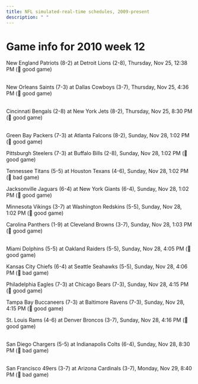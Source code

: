 ```yaml
---
title: NFL simulated-real-time schedules, 2009-present
description: " "
---
```


# Game info for 2010 week 12

New England Patriots (8-2) at Detroit Lions (2-8), Thursday, Nov 25, 12:38 PM (:football: good game)

<br/>New Orleans Saints (7-3) at Dallas Cowboys (3-7), Thursday, Nov 25, 4:36 PM (:football: good game)

<br/>Cincinnati Bengals (2-8) at New York Jets (8-2), Thursday, Nov 25, 8:30 PM (:football: good game)

<br/>Green Bay Packers (7-3) at Atlanta Falcons (8-2), Sunday, Nov 28, 1:02 PM (:football: good game)

Pittsburgh Steelers (7-3) at Buffalo Bills (2-8), Sunday, Nov 28, 1:02 PM (:football: good game)

Tennessee Titans (5-5) at Houston Texans (4-6), Sunday, Nov 28, 1:02 PM (:red_circle: bad game)

Jacksonville Jaguars (6-4) at New York Giants (6-4), Sunday, Nov 28, 1:02 PM (:football: good game)

Minnesota Vikings (3-7) at Washington Redskins (5-5), Sunday, Nov 28, 1:02 PM (:football: good game)

Carolina Panthers (1-9) at Cleveland Browns (3-7), Sunday, Nov 28, 1:03 PM (:football: good game)

<br/>Miami Dolphins (5-5) at Oakland Raiders (5-5), Sunday, Nov 28, 4:05 PM (:football: good game)

Kansas City Chiefs (6-4) at Seattle Seahawks (5-5), Sunday, Nov 28, 4:06 PM (:red_circle: bad game)

Philadelphia Eagles (7-3) at Chicago Bears (7-3), Sunday, Nov 28, 4:15 PM (:football: good game)

Tampa Bay Buccaneers (7-3) at Baltimore Ravens (7-3), Sunday, Nov 28, 4:15 PM (:football: good game)

St. Louis Rams (4-6) at Denver Broncos (3-7), Sunday, Nov 28, 4:16 PM (:football: good game)

<br/>San Diego Chargers (5-5) at Indianapolis Colts (6-4), Sunday, Nov 28, 8:30 PM (:red_circle: bad game)

<br/>San Francisco 49ers (3-7) at Arizona Cardinals (3-7), Monday, Nov 29, 8:40 PM (:red_circle: bad game)

